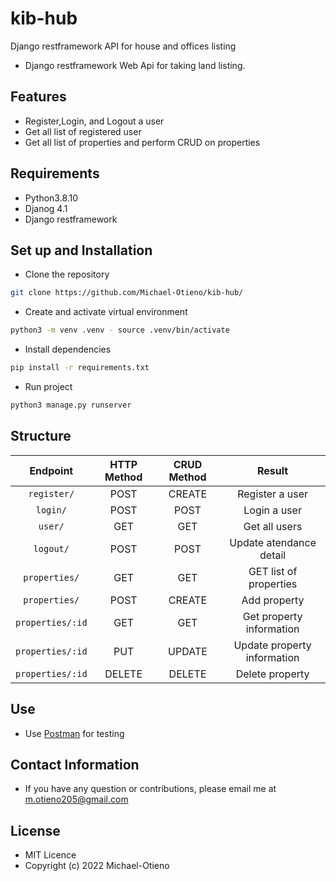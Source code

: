 # kib-hub
Django restframework API for house and offices listing

- Django restframework Web Api for taking land listing.

## Features
- Register,Login, and Logout a user
- Get all list of registered user
- Get all list of properties and perform CRUD on properties

## Requirements

- Python3.8.10
- Djanog 4.1
- Django restframework

## Set up and Installation
- Clone the repository
```bash
git clone https://github.com/Michael-Otieno/kib-hub/
```
 - Create and activate virtual environment
 ```bash
 python3 -m venv .venv - source .venv/bin/activate  
 ```
 - Install dependencies
  ```bash
pip install -r requirements.txt 
 ```
 - Run project
  ```bash
python3 manage.py runserver
 ```
 ## Structure
 | Endpoint | HTTP Method   | CRUD Method  | Result |
| :---:   | :---: | :---: |:---: |
| `register/` | POST   | CREATE  |Register a user |
| `login/` | POST  | POST |Login a user |
| `user/` | GET  | GET  |Get all users  |
| `logout/` | POST   | POST  |Update atendance detail  |
| `properties/` | GET  | GET |GET list of properties |
| `properties/` | POST  | CREATE |Add property |
| `properties/:id` | GET | GET |Get property information |
| `properties/:id` | PUT | UPDATE |Update property information |
| `properties/:id` | DELETE  | DELETE |Delete property |


## Use
- Use [Postman](https://www.postman.com/) for testing
 

## Contact Information
- If you have any question or contributions, please email me at m.otieno205@gmail.com

## License
- MIT Licence
- Copyright (c) 2022 Michael-Otieno

